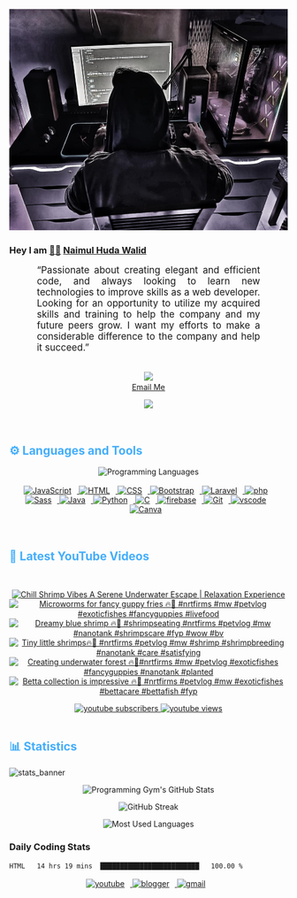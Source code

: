 <!-- ![github_cover_banner](https://www.digitalsolutionservices.com/img/services/web%20development.gif)-->

<div align="center" style="display:block;">
    <img height="400px" width="100%" alt="github cover banner" src="https://raw.githubusercontent.com/NaimulHudaWalid/NaimulHudaWalid/main/272276268_3114779035434264_920860974401480824_n.jpg"/> 
</div>

### Hey I am [👨🏻‍][facebook] [Naimul Huda Walid][youtube]



<p align:"center" style="text-align: justify; margin: 0 50px; font-size: 17px;" >
   “Passionate about creating elegant and efficient code, and always looking to learn new technologies to improve skills as a web developer. Looking for an opportunity to utilize my acquired skills and training to help the company and my future peers grow. I want my efforts to make a considerable difference to the company and help it succeed.”
<br>
<br>
<div align="center">

![](https://visitor-badge.glitch.me/badge?page_id=NaimulHudaWalid)
    <br />
[Email Me](mailto:dev.naimulhuda@gmail.com)
</div>
</p>
<!-- Typing SVG by DenverCoder1 - https://github.com/DenverCoder1/readme-typing-svg -->
<p align="center">
<!--   <a href="https://github.com/DenverCoder1/readme-typing-svg"> -->
    <img src="https://readme-typing-svg.herokuapp.com?color=E22FE4&width=380&height=45&lines=Open-Source+Enthusiast;Learning+In+Public;Empowering+Others;Nice+To+Meet+You+...&center=true"></a>

</p>
<br>
<!-- Languages and Tools -->

<h2 style="color: #44AEFB">⚙️ Languages and Tools</h2>
<div align="center" style="display:block;">
    <img width="100px" alt="Programming Languages" src="https://user-images.githubusercontent.com/78341798/194531121-47b0119a-ce00-439d-b586-125f86acb098.png"/> 
</div>
<br>   
<!-- Icons Resources -->
<!-- https://devicon.dev/ -->
<!-- https://cdn.jsdelivr.net/npm/simple-icons@v3/icons/ -->
<div align="center">
  <a href="https://developer.mozilla.org/en-US/docs/Web/JavaScript" target="_blank" rel="noreferrer">
      <img  alt="JavaScript" height="50px" style="padding-right:10px;" src="https://cdn.jsdelivr.net/gh/devicons/devicon/icons/javascript/javascript-plain.svg"/>
  </a>
  
 
  <a href="https://developer.mozilla.org/en-US/docs/Web/HTML" target="_blank" rel="noreferrer">
      <img  alt="HTML" height="50px" style="padding-right:10px;" src="https://cdn.jsdelivr.net/gh/devicons/devicon/icons/html5/html5-original.svg"/>
  </a>
  <a href="https://developer.mozilla.org/en-US/docs/Web/CSS" target="_blank" rel="noreferrer">
      <img  alt="CSS" height="50px" style="padding-right:10px;" src="https://cdn.jsdelivr.net/gh/devicons/devicon/icons/css3/css3-original.svg"/>
  </a>
  <a href="https://getbootstrap.com/" target="_blank" rel="noreferrer">
      <img  alt="Bootstrap" height="50px" style="padding-right:10px;" src="https://cdn.jsdelivr.net/gh/devicons/devicon/icons/bootstrap/bootstrap-original.svg"/>
  </a> 
  <a href="https://laravel.com/" target="_blank" rel="noreferrer">
      <img  alt="Laravel" height="50px" style="padding-right:10px;" src="https://cdn.jsdelivr.net/gh/devicons/devicon/icons/laravel/laravel-plain.svg"/>
  </a>
  <a href="https://www.php.net/" target="_blank" rel="noreferrer">
      <img  alt="php" height="50px" style="padding-right:10px;" src="https://cdn.jsdelivr.net/gh/devicons/devicon/icons/php/php-original.svg"/>
  </a>
  <a href="https://sass-lang.com/" target="_blank" rel="noreferrer">
      <img  alt="Sass" height="50px" style="padding-right:10px;" src="https://cdn.jsdelivr.net/gh/devicons/devicon/icons/sass/sass-original.svg"/>
  </a>
  <a href="https://www.java.com/en/" target="_blank" rel="noreferrer">
      <img  alt="Java" height="50px" style="padding-right:10px;" src="https://cdn.jsdelivr.net/gh/devicons/devicon/icons/java/java-original.svg"/>
  </a>    
  <a href="https://www.python.org/" target="_blank" rel="noreferrer">
      <img  alt="Python" height="50px" style="padding-right:10px;" src="https://cdn.jsdelivr.net/gh/devicons/devicon/icons/python/python-original.svg"/>
  </a>
  <a href="https://www.cprogramming.com/" target="_blank" rel="noreferrer">
      <img  alt="C" height="50px" style="padding-right:10px;" src="https://cdn.jsdelivr.net/gh/devicons/devicon/icons/c/c-original.svg"/>
  </a>
  
  <a href="https://firebase.google.com/" target="_blank" rel="noreferrer">
      <img  alt="firebase" height="50px" style="padding-right:10px;" src="https://cdn.jsdelivr.net/gh/devicons/devicon/icons/firebase/firebase-plain.svg"/>
  </a>
 
  <a href="https://git-scm.com/" target="_blank" rel="noreferrer">
      <img  alt="Git" height="50px" style="padding-right:10px;" src="https://cdn.jsdelivr.net/gh/devicons/devicon/icons/git/git-original.svg"/>
  </a>
  
  <a href="https://code.visualstudio.com/" target="_blank" rel="noreferrer">
      <img  alt="vscode" height="50px" style="padding-right:10px;"src="https://cdn.jsdelivr.net/gh/devicons/devicon/icons/vscode/vscode-original.svg"/>
  </a>
  <a href="https://www.canva.com/" target="_blank" rel="noreferrer">
      <img  alt="Canva" height="50px" style="padding-right:10px;" src="https://cdn.jsdelivr.net/gh/devicons/devicon/icons/canva/canva-original.svg"/> 
  </a>
</div>
<br>
<br>

<!-- Latest YouTube Videos -->

<h2 style="color: #44AEFB">🎦 Latest YouTube Videos</h2>
<br />

<!-- Resource/Reference: https://github.com/DenverCoder1/github-readme-youtube-cards -->
<div class="youtube videos cards" align="center">

<!-- BEGIN YOUTUBE-CARDS -->
[![Chill Shrimp Vibes A Serene Underwater Escape | Relaxation Experience](https://ytcards.demolab.com/?id=I1dcctACaog&title=Chill+Shrimp+Vibes+A+Serene+Underwater+Escape+%7C+Relaxation+Experience&lang=en&timestamp=1706584764&background_color=%230d1117&title_color=%23ffffff&stats_color=%23dedede&max_title_lines=1&width=250&border_radius=5 "Chill Shrimp Vibes A Serene Underwater Escape | Relaxation Experience")](https://www.youtube.com/watch?v=I1dcctACaog)
[![Microworms for fancy guppy fries 🔥🖤 #nrtfirms #mw #petvlog #exoticfishes #fancyguppies #livefood](https://ytcards.demolab.com/?id=qYdM1OFB5fU&title=Microworms+for+fancy+guppy+fries+%F0%9F%94%A5%F0%9F%96%A4+%23nrtfirms+%23mw+%23petvlog+%23exoticfishes+%23fancyguppies+%23livefood&lang=en&timestamp=1706501324&background_color=%230d1117&title_color=%23ffffff&stats_color=%23dedede&max_title_lines=1&width=250&border_radius=5 "Microworms for fancy guppy fries 🔥🖤 #nrtfirms #mw #petvlog #exoticfishes #fancyguppies #livefood")](https://www.youtube.com/watch?v=qYdM1OFB5fU)
[![Dreamy blue shrimp 🔥🖤 #shrimpseating #nrtfirms #petvlog #mw #nanotank #shrimpscare #fyp #wow #bv](https://ytcards.demolab.com/?id=rQbhyI0HJmw&title=Dreamy+blue+shrimp+%F0%9F%94%A5%F0%9F%96%A4+%23shrimpseating+%23nrtfirms+%23petvlog+%23mw+%23nanotank+%23shrimpscare+%23fyp+%23wow+%23bv&lang=en&timestamp=1706487188&background_color=%230d1117&title_color=%23ffffff&stats_color=%23dedede&max_title_lines=1&width=250&border_radius=5 "Dreamy blue shrimp 🔥🖤 #shrimpseating #nrtfirms #petvlog #mw #nanotank #shrimpscare #fyp #wow #bv")](https://www.youtube.com/watch?v=rQbhyI0HJmw)
[![Tiny little shrimps🔥🖤 #nrtfirms #petvlog #mw #shrimp #shrimpbreeding #nanotank #care #satisfying](https://ytcards.demolab.com/?id=UElgbHTuKi0&title=Tiny+little+shrimps%F0%9F%94%A5%F0%9F%96%A4+%23nrtfirms+%23petvlog+%23mw+%23shrimp+%23shrimpbreeding+%23nanotank+%23care+%23satisfying&lang=en&timestamp=1706401266&background_color=%230d1117&title_color=%23ffffff&stats_color=%23dedede&max_title_lines=1&width=250&border_radius=5 "Tiny little shrimps🔥🖤 #nrtfirms #petvlog #mw #shrimp #shrimpbreeding #nanotank #care #satisfying")](https://www.youtube.com/watch?v=UElgbHTuKi0)
[![Creating underwater forest 🔥🖤#nrtfirms #mw #petvlog #exoticfishes #fancyguppies #nanotank #planted](https://ytcards.demolab.com/?id=gjP0xofrVw4&title=Creating+underwater+forest+%F0%9F%94%A5%F0%9F%96%A4%23nrtfirms+%23mw+%23petvlog+%23exoticfishes+%23fancyguppies+%23nanotank+%23planted&lang=en&timestamp=1706372882&background_color=%230d1117&title_color=%23ffffff&stats_color=%23dedede&max_title_lines=1&width=250&border_radius=5 "Creating underwater forest 🔥🖤#nrtfirms #mw #petvlog #exoticfishes #fancyguppies #nanotank #planted")](https://www.youtube.com/watch?v=gjP0xofrVw4)
[![Betta collection is impressive 🔥🖤 #nrtfirms #petvlog #mw #exoticfishes #bettacare #bettafish #fyp](https://ytcards.demolab.com/?id=Hx_p7LjF6r4&title=Betta+collection+is+impressive+%F0%9F%94%A5%F0%9F%96%A4+%23nrtfirms+%23petvlog+%23mw+%23exoticfishes+%23bettacare+%23bettafish+%23fyp&lang=en&timestamp=1706327262&background_color=%230d1117&title_color=%23ffffff&stats_color=%23dedede&max_title_lines=1&width=250&border_radius=5 "Betta collection is impressive 🔥🖤 #nrtfirms #petvlog #mw #exoticfishes #bettacare #bettafish #fyp")](https://www.youtube.com/watch?v=Hx_p7LjF6r4)
<!-- END YOUTUBE-CARDS -->
</div>

<!-- Begin Youtube Buttons -->
<!-- Resource/Reference:  https://github.com/DenverCoder1/custom-icon-badges -->
<div class="youtube buttons" align="center">
    <a href="https://www.youtube.com/channel/UCa3YaFwzSII0kKg3Nads2dQ"  target="_blank">
        <img alt="youtube subscribers" src="https://img.shields.io/youtube/channel/subscribers/UCa3YaFwzSII0kKg3Nads2dQ?logo=youtube&logoColor=red&style=for-the-badge"/>
    </a> 
    <a href="https://www.youtube.com/channel/UCa3YaFwzSII0kKg3Nads2dQ"  target="_blank">
        <img alt="youtube views" src="https://custom-icon-badges.demolab.com/youtube/channel/views/UCa3YaFwzSII0kKg3Nads2dQ?color=%23E05D44&logo=eye&logoColor=white&style=for-the-badge&labelColor=#555555"/>
    </a> 
</div>
<br>
<!-- End Youtube Buttons -->

<!-- Statistics -->

<h2 style="color: #44AEFB">📊 Statistics</h2>

![stats_banner](https://user-images.githubusercontent.com/78341798/194534778-d662496c-ae00-4e8d-ae9b-b90912054e7f.gif)

<!-- Begin Stats Cards -->
<!-- Resources:  -->
<!-- Github & Languages Stats: https://github.com/naimul15-12090/github-readme-stats --> 
<!-- Streak Stats: https://github.com/denvercoder1/github-readme-streak-stats -->
<!-- Change the value after ?username= to your GitHub username. -->
<div class="stats" align="center">

![Programming Gym's GitHub Stats](https://github-readme-stats.vercel.app/api?username=NaimulHudaWalid&hide=stars&count_private=true&show_icons=true&theme=algolia&border_radius=20)

![GitHub Streak](https://streak-stats.demolab.com?user=NaimulHudaWalid&count_private=true&theme=algolia&border_radius=22)

![Most Used Languages](https://github-readme-stats.vercel.app/api/top-langs/?username=NaimulHudaWalid&langs_count=8&layout=compact&show_icons=true&theme=algolia&border_radius=20)
    
<!-- ![Top Langs](https://github-readme-stats.vercel.app/api/top-langs/?username=naimul15-12090&langs_count=8) -->
<!-- [![Top Langs](https://github-readme-stats.vercel.app/api/top-langs/?username=naimul15-12090&layout=compact)](https://github.com/anuraghazra/github-readme-stats)
 -->
    
</div>
<!--  End Stats Cards -->



### Daily Coding Stats
<!--START_SECTION:waka-->

```txt
HTML   14 hrs 19 mins  █████████████████████████   100.00 %
```

<!--END_SECTION:waka-->
<!-- Begin Footer -->
<!-- Icons Resources -->
<!-- https://devicon.dev/ -->
<div class="footer" align="center" style="margin:15px;">
    <a href="https://www.youtube.com/channel/UCa3YaFwzSII0kKg3Nads2dQ" target="_blank">
        <img  style="margin:0 10px 10px 0;" src="https://user-images.githubusercontent.com/78341798/194531650-698ef1b1-9cbd-4b4f-96ef-5a2ec4b5d7e6.svg" alt="youtube" width="40px"/>
    </a>
    <a href="https://www.linkedin.com/in/naimulhudawalid/" target="_blank">
        <img style="margin:0 10px 10px 0;" src="https://user-images.githubusercontent.com/78341798/194531458-b5dfeb1b-bad5-4dfa-909a-2e402262db9a.svg" alt="blogger" width="40px"/>
    </a>
    <a href="mailto:dev.naimulhuda@gmail.com" target="_blank">
        <img style="margin:0 10px 10px 0;" src="https://user-images.githubusercontent.com/78341798/194531383-ddb2b774-5bb9-491c-b601-4a4a7d9792fb.svg" alt="gmail" width="40px"/>
    </a>
</div>
<!-- End Footer -->

[youtube]: https://www.youtube.com/channel/UCa3YaFwzSII0kKg3Nads2dQ
[facebook]: https://www.facebook.com/profile.php?id=100007065945838
